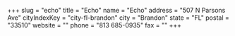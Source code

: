 +++
slug = "echo"
title = "Echo"
name = "Echo"
address = "507 N Parsons Ave"
cityIndexKey = "city-fl-brandon"
city = "Brandon"
state = "FL"
postal = "33510"
website = ""
phone = "813 685-0935"
fax = ""
+++
